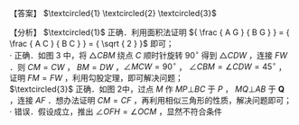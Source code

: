【答案】 $\textcircled{1} \textcircled{2} \textcircled{3}$

【分析】 $\textcircled{1}$ 正确．利用面积法证明 ${ \frac { A G } { B G } } = { \frac { A C } { B C } } = { \sqrt { 2 } }$ 即可；  
$\cdot$ 正确．如图 3 中，将 $\triangle C B M$ 绕点 $C$ 顺时针旋转 $9 0 ^ { \circ }$ 得到 $\triangle C D W$ ，连接 $F W$ ．则 $C M = C W$ ， $B M = D W$ ，$\angle M C W = 9 0 ^ { \circ }$ ， $\angle C B M = \angle C D W = 4 5 ^ { \circ }$ ，证明 $F M = F W$ ，利用勾股定理，即可解决问题；  
$\textcircled{3}$ 正确．如图 2中，过点 $M$ 作 $M P \bot B C$ 于 $P$ ， $M Q \bot A B$ 于 $\boldsymbol { Q }$ ，连接 $A F$ ．想办法证明 $C M = C F$ ，再利用相似三角形的性质，解决问题即可；  
$\cdot$ 错误．假设成立，推出 $\angle O F H = \angle O C M$ ，显然不符合条件  
